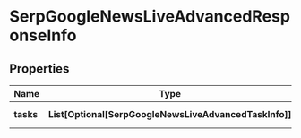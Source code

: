 # SerpGoogleNewsLiveAdvancedResponseInfo


## Properties

| Name | Type | Description | Notes |
|------------ | ------------- | ------------- | -------------|
**tasks** | **List[Optional[SerpGoogleNewsLiveAdvancedTaskInfo]]** | array of tasks |[optional]|